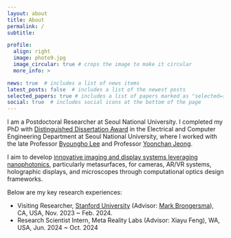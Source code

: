 ```yaml
---
layout: about
title: About
permalink: /
subtitle: 

profile:
  align: right
  image: photo9.jpg
  image_circular: true # crops the image to make it circular
  more_info: >

news: true  # includes a list of news items
latest_posts: false  # includes a list of the newest posts
selected_papers: true # includes a list of papers marked as "selected={true}"
social: true  # includes social icons at the bottom of the page
---
```


I am a Postdoctoral Researcher at Seoul National University. I completed my PhD with [Distinguished Dissertation Award]() in the Electrical and Computer Engineering Department at Seoul National University, where I worked with the late Professor [Byoungho Lee](https://scholar.google.com/citations?hl=en&user=VExwDP4AAAAJ) and Professor [Yoonchan Jeong](http://oeqelab.snu.ac.kr/PROFJ).

I aim to develop [innovative imaging and display systems leveraging nanophotonics](), particularly metasurfaces, for cameras, AR/VR systems, holographic displays, and microscopes through computational optics design frameworks.

Below are my key research experiences:
* Visiting Researcher, [Stanford University](https://brongersma.stanford.edu/) (Advisor: [Mark Brongersma](https://scholar.google.com/citations?user=llkveWIAAAAJ&hl=en&oi=ao)), CA, USA, Nov. 2023 ~ Feb. 2024.
* Research Scientist Intern, Meta Reality Labs (Advisor: Xiayu Feng), WA, USA, Jun. 2024 ~ Oct. 2024